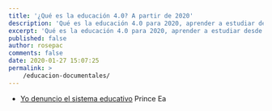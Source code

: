 ```yaml
---
title: '¿Qué es la educación 4.0? A partir de 2020'
description: 'Qué es la educación 4.0 para 2020, aprender a estudiar desde casa y sin ayuda de profesores'
excerpt: 'Qué es la educación 4.0 para 2020, aprender a estudiar desde casa y sin ayuda de profesores'
published: false
author: rosepac
comments: false
date: 2020-01-27 15:07:25
permalink: >
    /educacion-documentales/
---
```


* [Yo denuncio el sistema educativo](/reflexion-yo-denuncio-al-sistema-educativo/)	Prince Ea